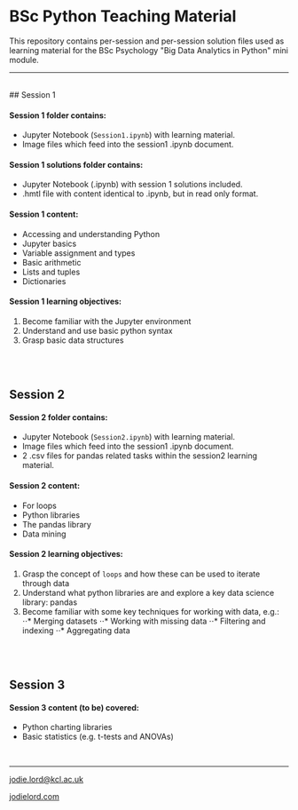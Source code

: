 # BSc Python Teaching Material

This repository contains per-session and per-session solution files used as learning material for the BSc Psychology "Big Data Analytics in Python" mini module. 

---
<br/>
## Session 1

#### Session 1 folder contains:
- Jupyter Notebook (`Session1.ipynb`) with learning material.
- Image files which feed into the session1 .ipynb document.

#### Session 1 solutions folder contains:
- Jupyter Notebook (.ipynb) with session 1 solutions included.
- .hmtl file with content identical to .ipynb, but in read only format.

#### Session 1 content:
- Accessing and understanding Python
- Jupyter basics
- Variable assignment and types
- Basic arithmetic
- Lists and tuples
- Dictionaries

#### Session 1 learning objectives:
1. Become familiar with the Jupyter environment
2. Understand and use basic python syntax
3. Grasp basic data structures

<br/>
<br/>

## Session 2

#### Session 2 folder contains:
- Jupyter Notebook (`Session2.ipynb`) with learning material.
- Image files which feed into the session1 .ipynb document.
- 2 .csv files for pandas related tasks within the session2 learning material.

#### Session 2 content:
- For loops
- Python libraries
- The pandas library
- Data mining

#### Session 2 learning objectives:
1. Grasp the concept of `loops` and how these can be used to iterate through data
2. Understand what python libraries are and explore a key data science library: pandas
3. Become familiar with some key techniques for working with data, e.g.:
⋅⋅* Merging datasets
⋅⋅* Working with missing data
⋅⋅* Filtering and indexing
⋅⋅* Aggregating data

<br/>
<br/>

## Session 3

#### Session 3 content (to be) covered:
- Python charting libraries
- Basic statistics (e.g. t-tests and ANOVAs)

<br/>

---

jodie.lord@kcl.ac.uk

[jodielord.com](https://jodielord.netlify.com/)


